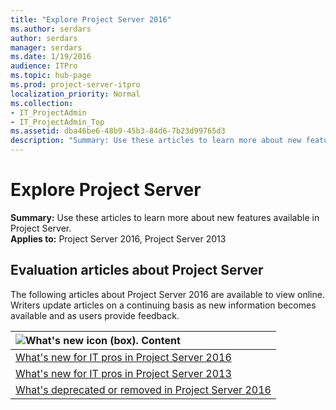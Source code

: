 ```yaml
---
title: "Explore Project Server 2016"
ms.author: serdars
author: serdars
manager: serdars
ms.date: 1/19/2016
audience: ITPro
ms.topic: hub-page
ms.prod: project-server-itpro
localization_priority: Normal
ms.collection:
- IT_ProjectAdmin
- IT_ProjectAdmin_Top
ms.assetid: dba46be6-48b9-45b3-84d6-7b23d99765d3
description: "Summary: Use these articles to learn more about new features available in Project Server."
---
```


# Explore Project Server
 
 **Summary:** Use these articles to learn more about new features available in Project Server.<br/>
**Applies to:** Project Server 2016, Project Server 2013
  
## Evaluation articles about Project Server

The following articles about Project Server 2016 are available to view online. Writers update articles on a continuing basis as new information becomes available and as users provide feedback.
  

| **![What's new icon (box).](images/mod_icon_whatsNew_1_M.png) Content**                                              |
|:--------------------------------------------------------------------------------------------------------------------|
| [What's new for IT pros in Project Server 2016](what-s-new-for-it-pros-in-project-server-2016.md) <br/>             |
| [What's new for IT pros in Project Server 2013](what-s-new-for-it-pros-in-project-server-2013.md)<br/>              |
| [What's deprecated or removed in Project Server 2016](what-s-deprecated-or-removed-in-project-server-2016.md) <br/> |

